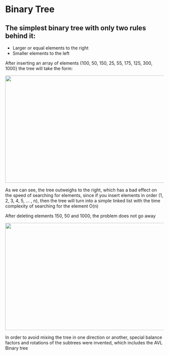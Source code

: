 # Binary Tree

## The simplest binary tree with only two rules behind it:
- Larger or equal elements to the right
- Smaller elements to the left

After inserting an array of elements {100, 50, 150, 25, 55, 175, 125, 300, 1000} the tree will take the form:

<img src="[url](https://github.com/zpnst/different-trees/assets/105946529/b5a1bcc6-fd4d-458a-ba1e-1f97d0fb6e45)" width="620" height="340">

As we can see, the tree outweighs to the right, which has a bad effect on the speed of searching for elements, since if you insert elements in order (1, 2, 3, 4, 5, ... , n), then the tree will turn into a simple linked list with the time complexity of searching for the element O(n)

After deleting elements 150, 50 and 1000, the problem does not go away

<img src="https://github.com/zpnst/different-trees/assets/105946529/e8ab8d25-6ee6-4a02-b471-4920a76da49c" width="620" height="340">

In order to avoid mixing the tree in one direction or another, special balance factors and rotations of the subtrees were invented, which includes the AVL Binary tree
